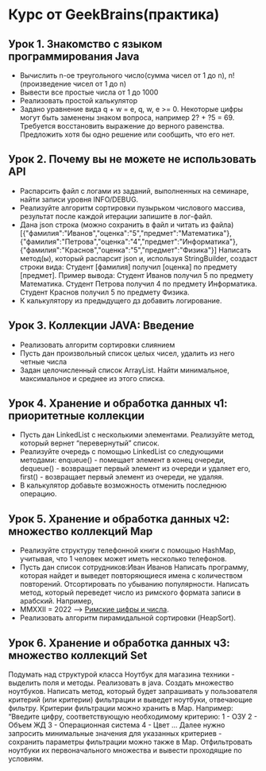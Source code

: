 #  Курс от GeekBrains(практика)
## Урок 1. Знакомство с языком программирования Java
* Вычислить n-ое треугольного число(сумма чисел от 1 до n), n! (произведение чисел от 1 до n)
* Вывести все простые числа от 1 до 1000
* Реализовать простой калькулятор
* Задано уравнение вида q + w = e, q, w, e >= 0. 
Некоторые цифры могут быть заменены знаком вопроса, например 2? + ?5 = 69. 
Требуется восстановить выражение до верного равенства. Предложить хотя бы одно решение или сообщить, что его нет.
## Урок 2. Почему вы не можете не использовать API
* Распарсить файл с логами из заданий, выполненных на семинаре, найти записи уровня INFO/DEBUG.
* Реализуйте алгоритм сортировки пузырьком числового массива, результат после каждой итерации запишите в лог-файл.
* Дана json строка (можно сохранить в файл и читать из файла) 
[{"фамилия":"Иванов","оценка":"5","предмет":"Математика"},{"фамилия":"Петрова","оценка":"4","предмет":"Информатика"},
{"фамилия":"Краснов","оценка":"5","предмет":"Физика"}]
Написать метод(ы), который распарсит json и, используя StringBuilder, создаст строки вида: Студент [фамилия] 
получил [оценка] по предмету [предмет]. Пример вывода: Студент Иванов получил 5 по предмету Математика. 
Студент Петрова получил 4 по предмету Информатика.
Студент Краснов получил 5 по предмету Физика.
* К калькулятору из предыдущего дз добавить логирование.
## Урок 3. Коллекции JAVA: Введение
* Реализовать алгоритм сортировки слиянием
* Пусть дан произвольный список целых чисел, удалить из него четные числа
* Задан целочисленный список ArrayList. Найти минимальное, максимальное и среднее из этого списка.
## Урок 4. Хранение и обработка данных ч1: приоритетные коллекции
* Пусть дан LinkedList с несколькими элементами. Реализуйте метод, который вернет “перевернутый” список.
* Реализуйте очередь с помощью LinkedList со следующими методами: enqueue() - 
помещает элемент в конец очереди, dequeue() - возвращает первый элемент из очереди и удаляет его, 
first() - возвращает первый элемент из очереди, не удаляя.
* В калькулятор добавьте возможность отменить последнюю операцию.
## Урок 5. Хранение и обработка данных ч2: множество коллекций Map
* Реализуйте структуру телефонной книги с помощью HashMap, учитывая, что 1 человек может иметь несколько телефонов.
* Пусть дан список сотрудников:Иван Иванов Написать программу, которая найдет 
и выведет повторяющиеся имена с количеством повторений. Отсортировать по убыванию популярности.
Написать метод, который переведет число из римского формата записи в арабский. Например, 
* MMXXII = 2022 --> [Римские цифры и числа](http://graecolatini.bsu.by/htm-different/num-converter-roman.htm).
* Реализовать алгоритм пирамидальной сортировки (HeapSort).
## Урок 6. Хранение и обработка данных ч3: множество коллекций Set
Подумать над структурой класса Ноутбук для магазина техники - выделить поля и методы. Реализовать в java.
Создать множество ноутбуков.
Написать метод, который будет запрашивать у пользователя критерий (или критерии) 
фильтрации и выведет ноутбуки, отвечающие фильтру. Критерии фильтрации можно хранить в Map. 
Например:
“Введите цифру, соответствующую необходимому критерию:
1 - ОЗУ
2 - Объем ЖД
3 - Операционная система
4 - Цвет …
Далее нужно запросить минимальные значения для указанных критериев - сохранить параметры фильтрации можно также в Map.
Отфильтровать ноутбуки их первоначального множества и вывести проходящие по условиям.